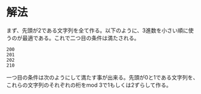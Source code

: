 # 解法

まず、先頭が2である文字列を全て作る。以下のように、3進数を小さい順に使うのが最適である。これで二つ目の条件は満たされる。

```
200
201
202
210
```

一つ目の条件は次のようにして満たす事が出来る。先頭が0と1である文字列を、これらの文字列のそれぞれの桁をmod 3で1もしくは2ずらして作る。
